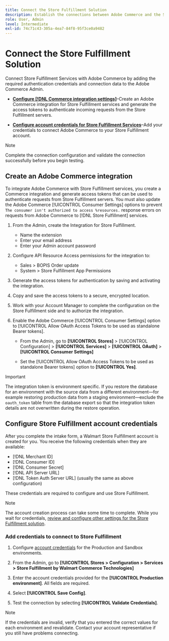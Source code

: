 ```yaml
---
title: Connect the Store Fulfillment Solution
description: Establish the connections between Adobe Commerce and the Store Fulfillment solution by creating and authorizing an Adobe Commerce integration and adding the Store Fulfillment account credentials to the Adobe Commerce service configuration.
role: User, Admin
level: Intermediate
exl-id: 74c71c43-305a-4ea7-84f8-95f3ce0a9482
---
```

# Connect the Store Fulfillment Solution

Connect Store Fulfillment Services with Adobe Commerce by adding the required authentication credentials and connection data to the Adobe Commerce Admin.

- **[Configure [!DNL Commerce integration settings]](#create-an-adobe-commerce-integration)**–Create an Adobe Commerce integration for Store Fulfillment services and generate the access tokens to authenticate incoming requests from the Store Fulfillment servers.

- **[Configure account credentials for Store Fulfillment Services](#configure-store-fulfillment-account-credentials)**–Add your credentials to connect Adobe Commerce to your Store Fulfillment account.

>[!NOTE]
>
>Complete the connection configuration and validate the connection successfully before you begin testing.

## Create an Adobe Commerce integration

To integrate Adobe Commerce with Store Fulfillment services, you create a Commerce integration and generate access tokens that can be used to authenticate requests from Store Fulfillment servers. You must also update the Adobe Commerce [!UICONTROL Consumer Settings] options to prevent `The consumer isn't authorized to access %resources.` response errors on requests from Adobe Commerce to [!DNL Store Fulfillment] services.

1. From the Admin, create the Integration for Store Fulfillment.

   - Name the extension
   - Enter your email address
   - Enter your Admin account password

1. Configure API Resource Access permissions for the integration to: 

   - Sales > BOPIS Order update
   - System > Store Fulfillment App Permissions

1. Generate the access tokens for authentication by saving and activating the integration.

1. Copy and save the access tokens to a secure, encrypted location.

1. Work with your Account Manager to complete the configuration on the Store Fulfillment side and to authorize the integration.

1. Enable the Adobe Commerce [!UICONTROL Consumer Settings] option to [!UICONTROL Allow OAuth Access Tokens to be used as standalone Bearer tokens].

   - From the Admin, go to **[!UICONTROL Stores]** >  [!UICONTROL Configuration] > **[!UICONTROL Services]** >  **[!UICONTROL OAuth]** > **[!UICONTROL Consumer Settings]**

   - Set the [!UICONTROL Allow OAuth Access Tokens to be used as standalone Bearer tokens] option to **[!UICONTROL Yes]**.

>[!IMPORTANT]
>
> The integration token is environment specific. If you restore the database for an environment with the source data from a different environment—for example restoring production data from a staging environment—exclude the `oauth_token` table from the database export so that the integration token details are not overwritten during the restore operation.


## Configure Store Fulfillment account credentials

After you complete the intake form, a Walmart Store Fulfillment account is created for you. You receive the following credentials when they are available:

- [!DNL Merchant ID]
- [!DNL Consumer ID]
- [!DNL Consumer Secret]
- [!DNL API Server URL]
- [!DNL Token Auth Server URL] (usually the same as above configuration)

These credentials are required to configure and use Store Fulfillment.

  >[!NOTE]
  >
  >The account creation process can take some time to complete. While you wait for credentials, [review and configure other settings for the  Store Fulfillment solution](service-config-settings-overview.md).

### Add credentials to connect to Store Fulfillment

1. Configure [account credentials](enable-general.md) for the Production and Sandbox environments.

1. From the Admin, go to **[!UICONTROL Stores > Configuration > Services > Store Fulfillment by Walmart Commerce Technologies]**

1. Enter the account credentials provided for the **[!UICONTROL Production environment]**. All fields are required.

1. Select **[!UICONTROL Save Config]**.

1. Test the connection by selecting **[!UICONTROL Validate Credentials]**.

>[!NOTE]
>
>If the credentials are invalid, verify that you entered the correct values for each environment and revalidate. Contact your account representative if you still have problems connecting.
